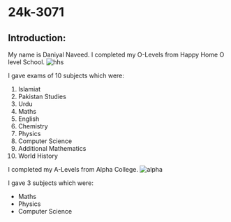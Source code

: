 # 24k-3071

## Introduction:
My name is Daniyal Naveed. I completed my O-Levels from Happy Home O level School. ![hhs](https://hhs.edu.pk/wp-content/uploads/2022/04/OLG.jpg)

I gave exams of 10 subjects which were:
1. Islamiat
2. Pakistan Studies
3. Urdu
4. Maths
5. English
6. Chemistry
7. Physics
8. Computer Science
9. Additional Mathematics
10. World History

I completed my A-Levels from Alpha College. ![alpha](https://college.alpha.edu.pk/Images/Gallery/Album/inner-2108953311.jpg) 

I gave 3 subjects which were:
- Maths
- Physics
- Computer Science
